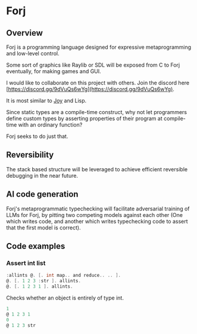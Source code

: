 # Forj

## Overview

Forj is a programming language designed for expressive metaprogramming and low-level control.

Some sort of graphics like Raylib or SDL will be exposed from C to Forj eventually, for making games and GUI.

I would like to collaborate on this project with others.  Join the discord here [https://discord.gg/9dVuQs6wYg](https://discord.gg/9dVuQs6wYg).

It is most similar to [Joy](https://github.com/Wodan58/Joy) and Lisp.

Since static types are a compile-time construct, why not let programmers define custom types by asserting properties of their program at compile-time with an ordinary function?

Forj seeks to do just that.

## Reversibility

The stack based structure will be leveraged to achieve efficient reversible debugging in the near future.

## AI code generation

Forj's metaprogrammatic typechecking will facilitate adversarial training of LLMs for Forj, by pitting two competing models against each other (One which writes code, and another which writes typechecking code to assert that the first model is correct).

## Code examples

### Assert int list
```scala
:allints @. [. int map.. and reduce.. .. ].
@. [. 1 2 3 :str ]. allints.
@. [. 1 2 3 1 ]. allints.
```
Checks whether an object is entirely of type int.
```scala
1
@ 1 2 3 1
0
@ 1 2 3 str
```
